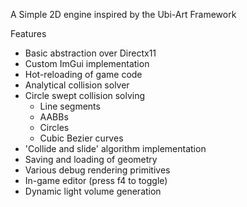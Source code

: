 A Simple 2D engine inspired by the Ubi-Art Framework

Features <br />
* Basic abstraction over Directx11 <br />
* Custom ImGui implementation <br />
* Hot-reloading of game code <br />
* Analytical collision solver <br />
* Circle swept collision solving <br />
  * Line segments <br />
  * AABBs <br />
  * Circles <br />
  * Cubic Bezier curves <br />
* 'Collide and slide' algorithm implementation <br />
* Saving and loading of geometry
* Various debug rendering primitives
* In-game editor (press f4 to toggle)
* Dynamic light volume generation
